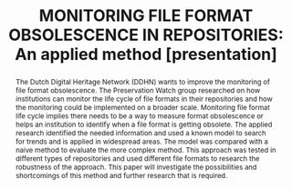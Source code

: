 ---
abstract: The Dutch Digital Heritage Network (DDHN) wants to improve the monitoring
  of file format obsolescence. The Preservation Watch group researched on how institutions
  can monitor the life cycle of file formats in their repositories and how the monitoring
  could be implemented on a broader scale. Monitoring file format life cycle implies
  there needs to be a way to measure format obsolescence or helps an institution to
  identify when a file format is getting obsolete. The applied research identified
  the needed information and used a known model to search for trends and is applied
  in widespread areas. The model was compared with a naive method to evaluate the
  more complex method. This approach was tested in different types of repositories
  and used different file formats to research the robustness of the approach. This
  paper will investigate the possibilities and shortcomings of this method and further
  research that is required.
creators:
- Alloing, Sam
date: null
document_url: https://www.ideals.illinois.edu/items/128851/bitstreams/430296/data.pdf
grand_parent: iPRES
institutions: []
keywords:
- preservation watch
- file formats
- applied research
- file format obsolescence
- bass diffusion model
landing_page_url: https://hdl.handle.net/2142/121657
language: eng
layout: publication
license: CC-BY 4.0 International
notes_url: null
parent: iPRES 2023
presentation_url: null
publication_type: presentation
size: null
source_name: iPRES
title: 'MONITORING FILE FORMAT OBSOLESCENCE IN REPOSITORIES: An applied method [presentation]'
year: 2023
---